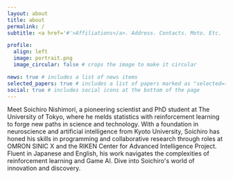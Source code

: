 ```yaml
---
layout: about
title: about
permalink: /
subtitle: <a href='#'>Affiliations</a>. Address. Contacts. Moto. Etc.

profile:
  align: left
  image: portrait.png
  image_circular: false # crops the image to make it circular

news: true # includes a list of news items
selected_papers: true # includes a list of papers marked as "selected={true}"
social: true # includes social icons at the bottom of the page
---
```


Meet Soichiro Nishimori, a pioneering scientist and PhD student at The University of Tokyo, where he melds statistics with reinforcement learning to forge new paths in science and technology. With a foundation in neuroscience and artificial intelligence from Kyoto University, Soichiro has honed his skills in programming and collaborative research through roles at OMRON SINIC X and the RIKEN Center for Advanced Intelligence Project. Fluent in Japanese and English, his work navigates the complexities of reinforcement learning and Game AI. Dive into Soichiro's world of innovation and discovery.
